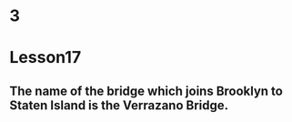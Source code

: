 # 3
# Lesson17
## The name of the bridge which joins Brooklyn to Staten Island is the Verrazano Bridge.
## 